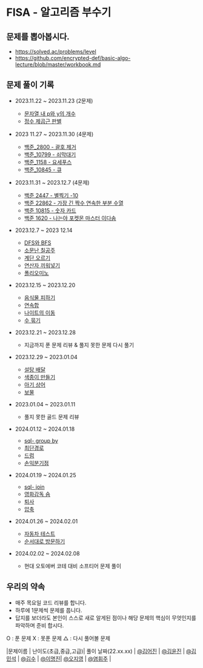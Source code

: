 # FISA - 알고리즘 부수기
## 문제를 뽑아봅시다.
- https://solved.ac/problems/level
- https://github.com/encrypted-def/basic-algo-lecture/blob/master/workbook.md
## 문제 풀이 기록
- 2023.11.22 ~ 2023.11.23 (2문제)
  - [문자열 내 p와 y의 개수](https://school.programmers.co.kr/learn/courses/30/lessons/12916)
  - [정수 제곱근 판별](https://school.programmers.co.kr/learn/courses/30/lessons/12934)
  
-  2023 11.27 ~ 2023.11.30 (4문제)
   - [백준_2800 - 괄호 제거](https://www.acmicpc.net/problem/2800)
   -  [백준_10799 - 쇠막대기](https://www.acmicpc.net/problem/10799)
   - [백준_1158 - 요세푸스](https://www.acmicpc.net/problem/1158)
   - [백준_10845 - 큐](https://www.acmicpc.net/problem/10845)

- 2023.11.31 ~ 2023.12.7 (4문제)
    - [백준 2447 - 별찍기 -10](https://www.acmicpc.net/problem/2447)
    - [백준 22862 - 가장 긴 짝수 연속한 부분 수열](https://www.acmicpc.net/problem/22862)
    - [백준 10815 - 숫자 카드](https://www.acmicpc.net/problem/10815)
    - [백준 1620 - 나는야 포켓몬 마스터 이다솜](https://www.acmicpc.net/problem/1620)
- 2023.12.7 ~ 2023 12.14
  - [DFS와 BFS](https://www.acmicpc.net/problem/1260)
  - [소문난 칠공주](https://www.acmicpc.net/problem/1941)  
  - [계단 오르기](https://www.acmicpc.net/problem/2579)
  - [연산자 끼워넣기](https://www.acmicpc.net/problem/14888)
  - [폴리오미노](https://www.acmicpc.net/problem/1343)
- 2023.12.15 ~ 2023.12.20
    - [음식물 피하기](https://www.acmicpc.net/problem/1743)
    - [연속합](https://www.acmicpc.net/problem/1912)
    - [나이트의 이동](https://www.acmicpc.net/problem/7562)
    - [수 묶기](https://www.acmicpc.net/problem/1744)
- 2023.12.21 ~ 2023.12.28
    - 지금까지 푼 문제 리뷰 & 풀지 못한 문제 다시 풀기
- 2023.12.29 ~ 2023.01.04
    - [설탕 배달](https://www.acmicpc.net/problem/2839)
    - [색종이 만들기](https://www.acmicpc.net/problem/2630)
    - [아기 상어](https://www.acmicpc.net/problem/16236)
    - [보물](https://www.acmicpc.net/problem/1026)
- 2023.01.04 ~ 2023.01.11
    - 풀지 못한 골드 문제 리뷰 
- 2024.01.12 ~ 2024.01.18
    - [sql- group by](https://school.programmers.co.kr/learn/courses/30/lessons/131116)
    - [최단경로](https://www.acmicpc.net/problem/1753)
    - [드럼](https://www.acmicpc.net/problem/30890)
    - [손익분기점](https://www.acmicpc.net/problem/1712)
- 2024.01.19 ~ 2024.01.25
    - [sql- join](https://school.programmers.co.kr/learn/courses/30/lessons/131117)
    - [영화감독 숌](https://www.acmicpc.net/problem/1436)
    - [퇴사](https://www.acmicpc.net/problem/14501)
    - [압축](https://school.programmers.co.kr/learn/courses/30/lessons/17684)
- 2024.01.26 ~ 2024.02.01
    - [자동차 테스트](https://softeer.ai/practice/6247)
    - [순서대로 방문하기](https://softeer.ai/practice/6246)
- 2024.02.02 ~ 2024.02.08
    - 현대 오토에버 코테 대비 소프티어 문제 풀이
      
## 우리의 약속
- 매주 목요일 코드 리뷰를 합니다.
- 하루에 1문제씩 문제를 풉니다.
- 답지를 보더라도 본인이 스스로 새로 알게된 점이나 해당 문제의 핵심이 무엇인지를 파악하며 준비 합시다.

O : 푼 문제 
X : 못푼 문제
△ : 다시 풀어볼 문제 

|문제이름 | 난이도(초급,중급,고급)| 풀이 날짜(22.xx.xx) | [@김어진](https://github.com/greeneryjin) | [@김윤진]() | [@김민석]() | [@김수](https://github.com/popododo0720) | [@이명진](https://github.com/MJLee39)| [@오지영]() | [@염휘주](https://github.com/yeomyaloo) |
